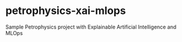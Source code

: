 # petrophysics-xai-mlops
Sample Petrophysics project with Explainable Artificial Intelligence and MLOps
